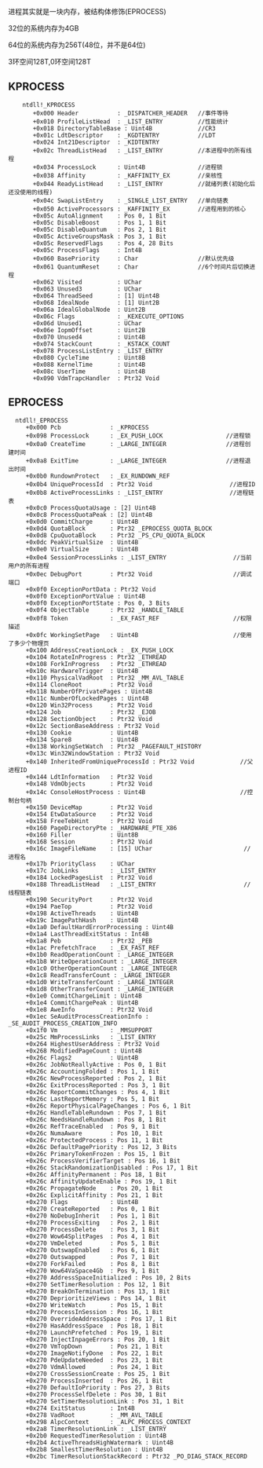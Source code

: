 进程其实就是一块内存，被结构体修饰(EPROCESS)

32位的系统内存为4GB

64位的系统内存为256T(48位，并不是64位)
 
3环空间128T,0环空间128T

KPROCESS
----

        ntdll!_KPROCESS
           +0x000 Header           : _DISPATCHER_HEADER   //事件等待
           +0x010 ProfileListHead  : _LIST_ENTRY          //性能统计
           +0x018 DirectoryTableBase : Uint4B             //CR3
           +0x01c LdtDescriptor    : _KGDTENTRY           //LDT
           +0x024 Int21Descriptor  : _KIDTENTRY
           +0x02c ThreadListHead   : _LIST_ENTRY          //本进程中的所有线程
           +0x034 ProcessLock      : Uint4B               //进程锁
           +0x038 Affinity         : _KAFFINITY_EX        //亲核性
           +0x044 ReadyListHead    : _LIST_ENTRY          //就绪列表(初始化后还没使用的线程)
           +0x04c SwapListEntry    : _SINGLE_LIST_ENTRY   //单向链表
           +0x050 ActiveProcessors : _KAFFINITY_EX        //进程用到的核心
           +0x05c AutoAlignment    : Pos 0, 1 Bit         
           +0x05c DisableBoost     : Pos 1, 1 Bit
           +0x05c DisableQuantum   : Pos 2, 1 Bit
           +0x05c ActiveGroupsMask : Pos 3, 1 Bit
           +0x05c ReservedFlags    : Pos 4, 28 Bits
           +0x05c ProcessFlags     : Int4B
           +0x060 BasePriority     : Char                 //默认优先级
           +0x061 QuantumReset     : Char                 //6个时间片后切换进程
           +0x062 Visited          : UChar                      
           +0x063 Unused3          : UChar
           +0x064 ThreadSeed       : [1] Uint4B
           +0x068 IdealNode        : [1] Uint2B
           +0x06a IdealGlobalNode  : Uint2B
           +0x06c Flags            : _KEXECUTE_OPTIONS  
           +0x06d Unused1          : UChar
           +0x06e IopmOffset       : Uint2B
           +0x070 Unused4          : Uint4B
           +0x074 StackCount       : _KSTACK_COUNT
           +0x078 ProcessListEntry : _LIST_ENTRY          
           +0x080 CycleTime        : Uint8B
           +0x088 KernelTime       : Uint4B
           +0x08c UserTime         : Uint4B
           +0x090 VdmTrapcHandler  : Ptr32 Void

EPROCESS
---

      ntdll!_EPROCESS
         +0x000 Pcb              : _KPROCESS
         +0x098 ProcessLock      : _EX_PUSH_LOCK                  //进程锁
         +0x0a0 CreateTime       : _LARGE_INTEGER                 //进程创建时间
         +0x0a8 ExitTime         : _LARGE_INTEGER                 //进程退出时间
         +0x0b0 RundownProtect   : _EX_RUNDOWN_REF
         +0x0b4 UniqueProcessId  : Ptr32 Void                      //进程ID
         +0x0b8 ActiveProcessLinks : _LIST_ENTRY                   //进程链表
         +0x0c0 ProcessQuotaUsage : [2] Uint4B
         +0x0c8 ProcessQuotaPeak : [2] Uint4B
         +0x0d0 CommitCharge     : Uint4B
         +0x0d4 QuotaBlock       : Ptr32 _EPROCESS_QUOTA_BLOCK
         +0x0d8 CpuQuotaBlock    : Ptr32 _PS_CPU_QUOTA_BLOCK
         +0x0dc PeakVirtualSize  : Uint4B
         +0x0e0 VirtualSize      : Uint4B
         +0x0e4 SessionProcessLinks : _LIST_ENTRY                   //当前用户的所有进程
         +0x0ec DebugPort        : Ptr32 Void                       //调试端口
         +0x0f0 ExceptionPortData : Ptr32 Void 
         +0x0f0 ExceptionPortValue : Uint4B
         +0x0f0 ExceptionPortState : Pos 0, 3 Bits
         +0x0f4 ObjectTable      : Ptr32 _HANDLE_TABLE                                     
         +0x0f8 Token            : _EX_FAST_REF                     //权限描述  
         +0x0fc WorkingSetPage   : Uint4B                           //使用了多少个物理页
         +0x100 AddressCreationLock : _EX_PUSH_LOCK
         +0x104 RotateInProgress : Ptr32 _ETHREAD
         +0x108 ForkInProgress   : Ptr32 _ETHREAD
         +0x10c HardwareTrigger  : Uint4B
         +0x110 PhysicalVadRoot  : Ptr32 _MM_AVL_TABLE
         +0x114 CloneRoot        : Ptr32 Void
         +0x118 NumberOfPrivatePages : Uint4B
         +0x11c NumberOfLockedPages : Uint4B
         +0x120 Win32Process     : Ptr32 Void                       
         +0x124 Job              : Ptr32 _EJOB
         +0x128 SectionObject    : Ptr32 Void
         +0x12c SectionBaseAddress : Ptr32 Void
         +0x130 Cookie           : Uint4B                               
         +0x134 Spare8           : Uint4B                                                 
         +0x138 WorkingSetWatch  : Ptr32 _PAGEFAULT_HISTORY        
         +0x13c Win32WindowStation : Ptr32 Void
         +0x140 InheritedFromUniqueProcessId : Ptr32 Void             //父进程ID
         +0x144 LdtInformation   : Ptr32 Void
         +0x148 VdmObjects       : Ptr32 Void
         +0x14c ConsoleHostProcess : Uint4B                           //控制台句柄
         +0x150 DeviceMap        : Ptr32 Void
         +0x154 EtwDataSource    : Ptr32 Void
         +0x158 FreeTebHint      : Ptr32 Void
         +0x160 PageDirectoryPte : _HARDWARE_PTE_X86
         +0x160 Filler           : Uint8B
         +0x168 Session          : Ptr32 Void
         +0x16c ImageFileName    : [15] UChar                          //进程名
         +0x17b PriorityClass    : UChar
         +0x17c JobLinks         : _LIST_ENTRY
         +0x184 LockedPagesList  : Ptr32 Void
         +0x188 ThreadListHead   : _LIST_ENTRY                         //线程链表
         +0x190 SecurityPort     : Ptr32 Void
         +0x194 PaeTop           : Ptr32 Void
         +0x198 ActiveThreads    : Uint4B
         +0x19c ImagePathHash    : Uint4B
         +0x1a0 DefaultHardErrorProcessing : Uint4B
         +0x1a4 LastThreadExitStatus : Int4B
         +0x1a8 Peb              : Ptr32 _PEB
         +0x1ac PrefetchTrace    : _EX_FAST_REF
         +0x1b0 ReadOperationCount : _LARGE_INTEGER
         +0x1b8 WriteOperationCount : _LARGE_INTEGER
         +0x1c0 OtherOperationCount : _LARGE_INTEGER
         +0x1c8 ReadTransferCount : _LARGE_INTEGER
         +0x1d0 WriteTransferCount : _LARGE_INTEGER
         +0x1d8 OtherTransferCount : _LARGE_INTEGER
         +0x1e0 CommitChargeLimit : Uint4B
         +0x1e4 CommitChargePeak : Uint4B
         +0x1e8 AweInfo          : Ptr32 Void
         +0x1ec SeAuditProcessCreationInfo : _SE_AUDIT_PROCESS_CREATION_INFO
         +0x1f0 Vm               : _MMSUPPORT
         +0x25c MmProcessLinks   : _LIST_ENTRY
         +0x264 HighestUserAddress : Ptr32 Void
         +0x268 ModifiedPageCount : Uint4B
         +0x26c Flags2           : Uint4B
         +0x26c JobNotReallyActive : Pos 0, 1 Bit
         +0x26c AccountingFolded : Pos 1, 1 Bit
         +0x26c NewProcessReported : Pos 2, 1 Bit
         +0x26c ExitProcessReported : Pos 3, 1 Bit
         +0x26c ReportCommitChanges : Pos 4, 1 Bit
         +0x26c LastReportMemory : Pos 5, 1 Bit
         +0x26c ReportPhysicalPageChanges : Pos 6, 1 Bit
         +0x26c HandleTableRundown : Pos 7, 1 Bit
         +0x26c NeedsHandleRundown : Pos 8, 1 Bit
         +0x26c RefTraceEnabled  : Pos 9, 1 Bit
         +0x26c NumaAware        : Pos 10, 1 Bit
         +0x26c ProtectedProcess : Pos 11, 1 Bit
         +0x26c DefaultPagePriority : Pos 12, 3 Bits
         +0x26c PrimaryTokenFrozen : Pos 15, 1 Bit
         +0x26c ProcessVerifierTarget : Pos 16, 1 Bit
         +0x26c StackRandomizationDisabled : Pos 17, 1 Bit
         +0x26c AffinityPermanent : Pos 18, 1 Bit
         +0x26c AffinityUpdateEnable : Pos 19, 1 Bit
         +0x26c PropagateNode    : Pos 20, 1 Bit
         +0x26c ExplicitAffinity : Pos 21, 1 Bit
         +0x270 Flags            : Uint4B
         +0x270 CreateReported   : Pos 0, 1 Bit
         +0x270 NoDebugInherit   : Pos 1, 1 Bit
         +0x270 ProcessExiting   : Pos 2, 1 Bit
         +0x270 ProcessDelete    : Pos 3, 1 Bit
         +0x270 Wow64SplitPages  : Pos 4, 1 Bit
         +0x270 VmDeleted        : Pos 5, 1 Bit
         +0x270 OutswapEnabled   : Pos 6, 1 Bit
         +0x270 Outswapped       : Pos 7, 1 Bit
         +0x270 ForkFailed       : Pos 8, 1 Bit
         +0x270 Wow64VaSpace4Gb  : Pos 9, 1 Bit
         +0x270 AddressSpaceInitialized : Pos 10, 2 Bits
         +0x270 SetTimerResolution : Pos 12, 1 Bit
         +0x270 BreakOnTermination : Pos 13, 1 Bit
         +0x270 DeprioritizeViews : Pos 14, 1 Bit
         +0x270 WriteWatch       : Pos 15, 1 Bit
         +0x270 ProcessInSession : Pos 16, 1 Bit
         +0x270 OverrideAddressSpace : Pos 17, 1 Bit
         +0x270 HasAddressSpace  : Pos 18, 1 Bit
         +0x270 LaunchPrefetched : Pos 19, 1 Bit
         +0x270 InjectInpageErrors : Pos 20, 1 Bit
         +0x270 VmTopDown        : Pos 21, 1 Bit
         +0x270 ImageNotifyDone  : Pos 22, 1 Bit
         +0x270 PdeUpdateNeeded  : Pos 23, 1 Bit
         +0x270 VdmAllowed       : Pos 24, 1 Bit
         +0x270 CrossSessionCreate : Pos 25, 1 Bit
         +0x270 ProcessInserted  : Pos 26, 1 Bit
         +0x270 DefaultIoPriority : Pos 27, 3 Bits
         +0x270 ProcessSelfDelete : Pos 30, 1 Bit
         +0x270 SetTimerResolutionLink : Pos 31, 1 Bit
         +0x274 ExitStatus       : Int4B
         +0x278 VadRoot          : _MM_AVL_TABLE
         +0x298 AlpcContext      : _ALPC_PROCESS_CONTEXT
         +0x2a8 TimerResolutionLink : _LIST_ENTRY
         +0x2b0 RequestedTimerResolution : Uint4B
         +0x2b4 ActiveThreadsHighWatermark : Uint4B
         +0x2b8 SmallestTimerResolution : Uint4B
         +0x2bc TimerResolutionStackRecord : Ptr32 _PO_DIAG_STACK_RECORD

